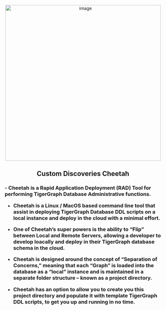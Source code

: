 <p align="center">
<img width="500" alt="image" src="https://github.com/user-attachments/assets/176b28d4-e720-48c9-aab9-d341976974eb">
</p>


<h2>
<p align="center">Custom Discoveries Cheetah</p>
</h2>
<h3>
- Cheetah is a Rapid Application Deployment (RAD) Tool for performing TigerGraph Database Administrative functions.

- Cheetah is a Linux / MacOS based command line tool that assist in deploying TigerGraph Database DDL scripts on a local instance and deploy in the cloud with a minimal effort.

- One of Cheetah’s super powers is the ability to “Flip” between Local and Remote Servers, allowing a developer to develop loacally and deploy in their TigerGraph database schema in the cloud.

- Cheetah is designed around the concept of “Separation of Concerns,” meaning that each “Graph” is loaded into the database as a “local” instance and is maintained in a separate folder structure – known as a project directory.

- Cheetah has an option to allow you to create you this project directory and populate it with template TigerGraph DDL scripts, to get you up and running in no time.
</h3>
